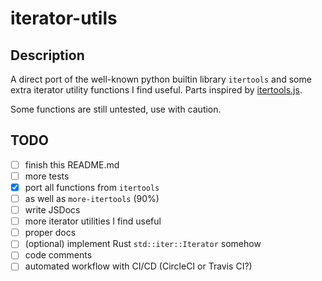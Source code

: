 # iterator-utils

## Description

A direct port of the well-known python builtin library `itertools` and some extra iterator utility functions I find useful. Parts inspired by [itertools.js](https://github.com/nvie/itertools.js).

Some functions are still untested, use with caution.

## TODO

- [ ] finish this README.md
- [ ] more tests
- [x] port all functions from `itertools`
- [ ] as well as `more-itertools` (90%)
- [ ] write JSDocs
- [ ] more iterator utilities I find useful
- [ ] proper docs
- [ ] (optional) implement Rust `std::iter::Iterator` somehow
- [ ] code comments
- [ ] automated workflow with CI/CD (CircleCI or Travis CI?)
